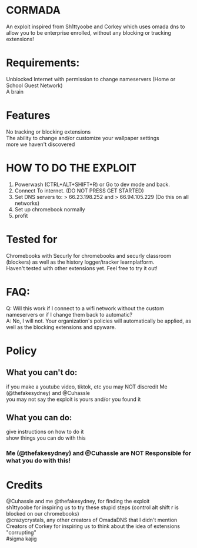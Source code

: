 # CORMADA
An exploit inspired from Sh1ttyoobe and Corkey which uses omada dns to allow you to be enterprise enrolled, without any blocking or tracking extensions!
# Requirements:
Unblocked Internet with permission to change nameservers (Home or School Guest Network)  
A brain  
# Features
No tracking or blocking extensions  
The ability to change and/or customize your wallpaper settings  
more we haven't discovered  
# HOW TO DO THE EXPLOIT
1. Powerwash (CTRL+ALT+SHIFT+R) or Go to dev mode and back.
2. Connect To internet. (DO NOT PRESS GET STARTED)
3. Set DNS servers to: > 66.23.198.252 and > 66.94.105.229 (Do this on all networks)
4. Set up chromebook normally
5. profit

# Tested for 
Chromebooks with Securly for chromebooks and securly classroom (blockers) as well as the history logger/tracker learnplatform.  
Haven't tested with other extensions yet. Feel free to try it out!  
# FAQ:
Q: Will this work if I connect to a wifi network without the custom nameservers or if I change them back to automatic?  
A: No, I will not. Your organization's policies will automatically be applied, as well as the blocking extensions and spyware. 
# Policy
## What you can't do:
if you make a youtube video, tiktok, etc you may NOT discredit Me (@thefakesydney) and @Cuhassle  
you may not say the exploit is yours and/or you found it  
## What you can do:
give instructions on how to do it  
show things you can do with this  
### Me (@thefakesydney) and @Cuhassle are NOT Responsible for what you do with this!  
# Credits
@Cuhassle and me @thefakesydney, for finding the exploit  
sh1ttyoobe for inspiring us to try these stupid steps (control alt shift r is blocked on our chromebooks)  
@crazycrystals, any other creators of OmadaDNS that I didn't mention  
Creators of Corkey for inspiring us to think about the idea of extensions "corrupting"  
#sigma kajig
